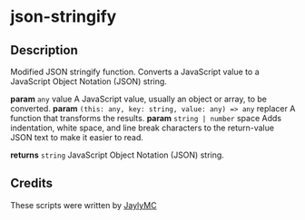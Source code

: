 # json-stringify

## Description
Modified JSON stringify function.
Converts a JavaScript value to a JavaScript Object Notation (JSON) string.

**param** `any` value A JavaScript value, usually an object or array, to be converted.
**param** `(this: any, key: string, value: any) => any` replacer A function that transforms the results.
**param** `string | number` space Adds indentation, white space, and line break characters to the return-value JSON text to make it easier to read.

**returns** `string` JavaScript Object Notation (JSON) string.

## Credits
These scripts were written by [JaylyMC](https://github.com/JaylyDev)
